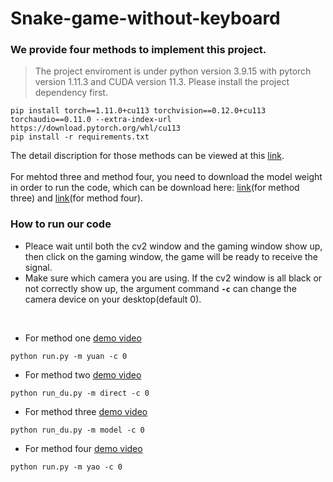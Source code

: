 # Snake-game-without-keyboard

### We provide four methods to implement this project.
>The project enviroment is under python version 3.9.15 with pytorch version 1.11.3 and CUDA version 11.3.
>Please install the project dependency first.
```shell
pip install torch==1.11.0+cu113 torchvision==0.12.0+cu113 torchaudio==0.11.0 --extra-index-url https://download.pytorch.org/whl/cu113
pip install -r requirements.txt
```
The detail discription for those methods can be viewed at this [link][7]. 
<br/><br/>
For mehtod three and method four, you need to download the model weight in order to run the code, which can be download here: [link][1](for method three) and [link][2](for method four).

### How to run our code
+ Pleace wait until both the cv2 window and the gaming window show up, then click on the gaming window, the game will be ready to receive the signal.
+ Make sure which camera you are using. If the cv2 window is all black or not correctly show up, the argument command **``-c``** can change the camera device on your desktop(default 0).

<br/>

+ For method one [demo video][3]
```shell
python run.py -m yuan -c 0
```
+ For method two [demo video][4]
```shell
python run_du.py -m direct -c 0
```
+ For method three [demo video][5]
```shell
python run_du.py -m model -c 0
```
+ For method four [demo video][6]
```shell
python run.py -m yao -c 0
```

[1]: https://drive.google.com/file/d/1piKJIC01_I6YVz0juqCiy3kJXS4JDZhx/view?usp=share_link
[2]: https://drive.google.com/file/d/1OAMp327bKV47KRWz5aL9YpPZnS0RYQvE/view?usp=share_link
[3]: https://youtu.be/fEIULEbItR0
[4]: https://youtu.be/Uqw-957p3hk
[5]: https://youtu.be/j_IDteFhxGU
[6]: https://youtu.be/gAEc_gp_bGc
[7]: https://drive.google.com/file/d/1UEwYTjcsMonzC_oL_fLPpojRyGL4kIIg/view?usp=share_link

